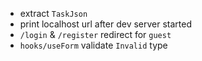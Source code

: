 - extract `TaskJson`
- print localhost url after dev server started
- `/login` & `/register` redirect for `guest`
- `hooks/useForm` validate `Invalid` type
